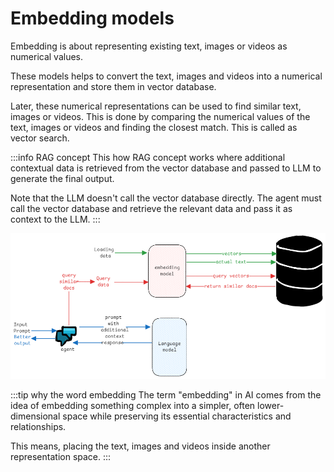 # Embedding models

Embedding is about representing existing text, images or videos as numerical values.

These models helps to convert the text, images and videos into a numerical representation and
store them in vector database.

Later, these numerical representations can be used to find similar text, images or videos.
This is done by comparing the numerical values of the text, images or videos and finding the closest match. This is called as vector search.

:::info RAG concept
This how RAG concept works where additional contextual data is retrieved from the vector database and passed to LLM to generate the final output.

Note that the LLM doesn't call the vector database directly.
The agent must call the vector database and retrieve the relevant data
and pass it as context to the LLM.
:::

![embedding-models](../../static/img/embedding-models.excalidraw.png)

:::tip why the word embedding
The term "embedding" in AI comes from the idea of embedding something complex into a simpler,
often lower-dimensional space while preserving its essential characteristics and relationships.

This means, placing the text, images and videos inside another representation space.
:::
